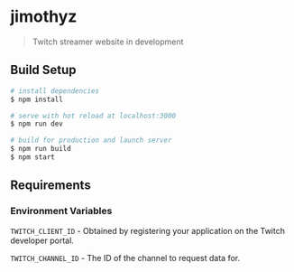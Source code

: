 # jimothyz

> Twitch streamer website in development

## Build Setup

``` bash
# install dependencies
$ npm install

# serve with hot reload at localhost:3000
$ npm run dev

# build for production and launch server
$ npm run build
$ npm start
```

## Requirements
### Environment Variables
`TWITCH_CLIENT_ID` - Obtained by registering your application on the Twitch developer portal.

`TWITCH_CHANNEL_ID` - The ID of the channel to request data for.
